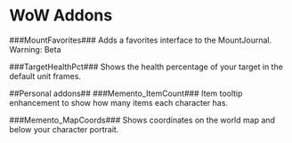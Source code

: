 WoW Addons
===========

###MountFavorites###
Adds a favorites interface to the MountJournal.
Warning: Beta

###TargetHealthPct###
Shows the health percentage of your target in the default unit frames.

##Personal addons##
###Memento_ItemCount###
Item tooltip enhancement to show how many items each character has.

###Memento_MapCoords###
Shows coordinates on the world map and below your character portrait.

